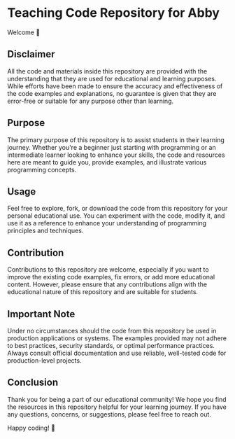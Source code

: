 # Teaching Code Repository for Abby

Welcome 🎉

## Disclaimer

All the code and materials inside this repository are provided with the understanding that they are used for educational and learning purposes. While efforts have been made to ensure the accuracy and effectiveness of the code examples and explanations, no guarantee is given that they are error-free or suitable for any purpose other than learning.

## Purpose

The primary purpose of this repository is to assist students in their learning journey. Whether you're a beginner just starting with programming or an intermediate learner looking to enhance your skills, the code and resources here are meant to guide you, provide examples, and illustrate various programming concepts.

## Usage

Feel free to explore, fork, or download the code from this repository for your personal educational use. You can experiment with the code, modify it, and use it as a reference to enhance your understanding of programming principles and techniques.

## Contribution

Contributions to this repository are welcome, especially if you want to improve the existing code examples, fix errors, or add more educational content. However, please ensure that any contributions align with the educational nature of this repository and are suitable for students.

## Important Note

Under no circumstances should the code from this repository be used in production applications or systems. The examples provided may not adhere to best practices, security standards, or optimal performance practices. Always consult official documentation and use reliable, well-tested code for production-level projects.

## Conclusion

Thank you for being a part of our educational community! We hope you find the resources in this repository helpful for your learning journey. If you have any questions, concerns, or suggestions, please feel free to reach out.

Happy coding! 🚀
